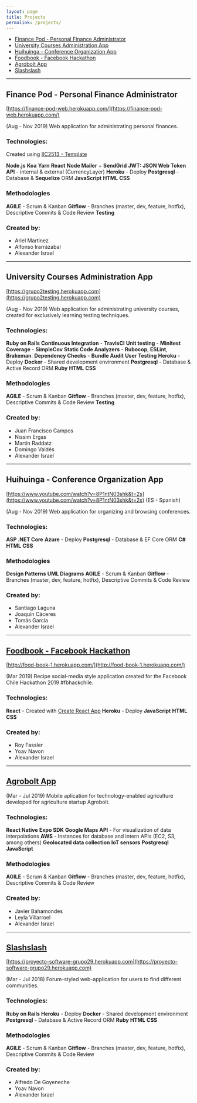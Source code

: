 ```yaml
---
layout: page
title: Projects
permalink: /projects/
---
```


* [Finance Pod - Personal Finance Administrator](#Finance-Pod---Personal-Finance-Administrator)
* [University Courses Administration App](#University-Courses-Administration-App)
* [Huihuinga - Conference Organization App](#Huihuinga---Conference-Organization-App)
* [Foodbook - Facebook Hackathon](#Foodbook---Facebook-Hackathon)
* [Agrobolt App](#Agrobolt-App)
* [Slashslash](#Slashslash)

---

## Finance Pod - Personal Finance Administrator

[https://finance-pod-web.herokuapp.com/](https://finance-pod-web.herokuapp.com/)

(Aug - Nov 2019) Web application for administrating personal finances.

### Technologies:
Created using [IIC2513 - Template](https://github.com/IIC2513/generator-template)

**Node.js**
**Koa**
**Yarn**
**React**
**Node Mailer** + **SendGrid**
**JWT: JSON Web Token**
**API** - internal & external (CurrencyLayer)
**Heroku** - Deploy
**Postgresql** - Database & **Sequelize** ORM
**JavaScript**
**HTML**
**CSS**

### Methodologies
**AGILE** - Scrum & Kanban
**Gitflow** - Branches (master, dev, feature, hotfix), Descriptive Commits & Code Review
**Testing**

### Created by:
- Ariel Martinez
- Alfonso Irarrázabal
- Alexander Israel

---

## University Courses Administration App

[https://grupo2testing.herokuapp.com](https://grupo2testing.herokuapp.com)

(Aug - Nov 2019) Web application for administrating university courses, created for exclusively learning testing techniques.

### Technologies:
**Ruby on Rails**
**Continuous Integration** - **TravisCI**
**Unit testing** - **Minitest**
**Coverage** - **SimpleCov**
**Static Code Analyzers** - **Rubocop**, **ESLint**, **Brakeman**.
**Dependency Checks** - **Bundle Audit**
**User Testing**
**Heroku** - Deploy
**Docker** - Shared development environment
**Postgresql** - Database & Active Record ORM
**Ruby**
**HTML**
**CSS**

### Methodologies
**AGILE** - Scrum & Kanban
**Gitflow** - Branches (master, dev, feature, hotfix), Descriptive Commits & Code Review
**Testing**

### Created by:
- Juan Francisco Campos
- Nissim Ergas
- Martin Raddatz
- Domingo Valdés
- Alexander Israel

---

## Huihuinga - Conference Organization App

[https://www.youtube.com/watch?v=8P1ntN03shk&t=2s](https://www.youtube.com/watch?v=8P1ntN03shk&t=2s) (ES - Spanish)

(Aug - Nov 2019) Web application for organizing and browsing conferences.

### Technologies:
**ASP .NET Core**
**Azure** - Deploy
**Postgresql** - Database & EF Core ORM
**C#**
**HTML**
**CSS**

### Methodologies
**Design Patterns**
**UML Diagrams**
**AGILE** - Scrum & Kanban
**Gitflow** - Branches (master, dev, feature, hotfix), Descriptive Commits & Code Review


### Created by:
- Santiago Laguna
- Joaquín Cáceres
- Tomás García
- Alexander Israel

---

## [Foodbook - Facebook Hackathon](https://github.com/adisrael/fbhack-foodbook)

[http://food-book-1.herokuapp.com/](http://food-book-1.herokuapp.com/)

(Mar 2019) Recipe social-media style application created for the Facebook Chile Hackathon 2019 #fbhackchile.

### Technologies:
**React** - Created with [Create React App](https://github.com/facebook/create-react-app)
**Heroku** - Deploy
**JavaScript**
**HTML**
**CSS**

### Created by:
- Roy Fassler
- Yoav Navon
- Alexander Israel

---

## [Agrobolt App](https://expo.io/@adisrael/agrobolt-mobile)

(Mar - Jul 2019) Mobile aplication for technology-enabled agriculture developed for agriculture startup Agrobolt.

### Technologies:
**React Native**
**Expo SDK**
**Google Maps API** - For visualization of data interpolations
**AWS** - Instances for database and intern APIs (EC2, S3, among others)
**Geolocated data collection**
**IoT sensors**
**Postgresql**
**JavaScript**

### Methodologies
**AGILE** - Scrum & Kanban
**Gitflow** - Branches (master, dev, feature, hotfix), Descriptive Commits & Code Review

### Created by:
- Javier Bahamondes
- Leyla Villarroel
- Alexander Israel

---

## [Slashslash](https://github.com/adisrael/Slashslash)

[https://proyecto-software-grupo29.herokuapp.com](https://proyecto-software-grupo29.herokuapp.com)

(Mar - Jul 2018) Forum-styled web-application for users to find different communities.

### Technologies:
**Ruby on Rails**
**Heroku** - Deploy
**Docker** - Shared development environment
**Postgresql** - Database & Active Record ORM
**Ruby**
**HTML**
**CSS**

### Methodologies
**AGILE** - Scrum & Kanban
**Gitflow** - Branches (master, dev, feature, hotfix), Descriptive Commits & Code Review

### Created by:
- Alfredo De Goyeneche
- Yoav Navon
- Alexander Israel